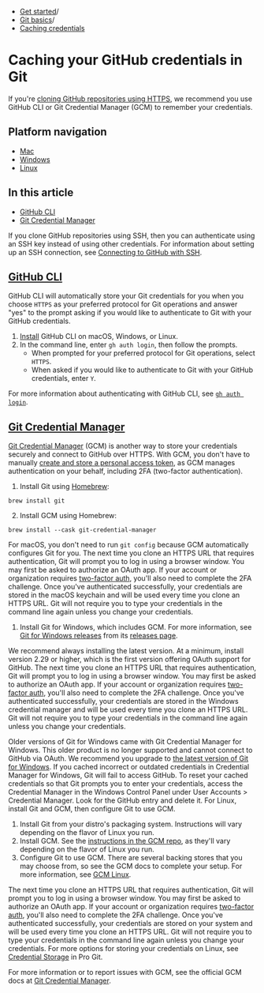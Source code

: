   * [Get started](https://docs.github.com/en/get-started "Get started")/
  * [Git basics](https://docs.github.com/en/get-started/git-basics "Git basics")/
  * [Caching credentials](https://docs.github.com/en/get-started/git-basics/caching-your-github-credentials-in-git "Caching credentials")


# Caching your GitHub credentials in Git
If you're [cloning GitHub repositories using HTTPS](https://docs.github.com/en/github/getting-started-with-github/about-remote-repositories), we recommend you use GitHub CLI or Git Credential Manager (GCM) to remember your credentials.
## Platform navigation
  * [Mac](https://docs.github.com/en/get-started/git-basics/caching-your-github-credentials-in-git?platform=mac)
  * [Windows](https://docs.github.com/en/get-started/git-basics/caching-your-github-credentials-in-git?platform=windows)
  * [Linux](https://docs.github.com/en/get-started/git-basics/caching-your-github-credentials-in-git?platform=linux)


## In this article
  * [GitHub CLI](https://docs.github.com/en/get-started/git-basics/caching-your-github-credentials-in-git#github-cli)
  * [Git Credential Manager](https://docs.github.com/en/get-started/git-basics/caching-your-github-credentials-in-git#git-credential-manager)


If you clone GitHub repositories using SSH, then you can authenticate using an SSH key instead of using other credentials. For information about setting up an SSH connection, see [Connecting to GitHub with SSH](https://docs.github.com/en/authentication/connecting-to-github-with-ssh).
## [GitHub CLI](https://docs.github.com/en/get-started/git-basics/caching-your-github-credentials-in-git#github-cli)
GitHub CLI will automatically store your Git credentials for you when you choose `HTTPS` as your preferred protocol for Git operations and answer "yes" to the prompt asking if you would like to authenticate to Git with your GitHub credentials.
  1. [Install](https://github.com/cli/cli#installation) GitHub CLI on macOS, Windows, or Linux.
  2. In the command line, enter `gh auth login`, then follow the prompts. 
     * When prompted for your preferred protocol for Git operations, select `HTTPS`.
     * When asked if you would like to authenticate to Git with your GitHub credentials, enter `Y`.


For more information about authenticating with GitHub CLI, see [`gh auth login`](https://cli.github.com/manual/gh_auth_login).
## [Git Credential Manager](https://docs.github.com/en/get-started/git-basics/caching-your-github-credentials-in-git#git-credential-manager)
[Git Credential Manager](https://github.com/GitCredentialManager/git-credential-manager) (GCM) is another way to store your credentials securely and connect to GitHub over HTTPS. With GCM, you don't have to manually [create and store a personal access token](https://docs.github.com/en/authentication/keeping-your-account-and-data-secure/managing-your-personal-access-tokens), as GCM manages authentication on your behalf, including 2FA (two-factor authentication).
  1. Install Git using [Homebrew](https://brew.sh/):
```
brew install git

```

  2. Install GCM using Homebrew:
```
brew install --cask git-credential-manager

```



For macOS, you don't need to run `git config` because GCM automatically configures Git for you.
The next time you clone an HTTPS URL that requires authentication, Git will prompt you to log in using a browser window. You may first be asked to authorize an OAuth app. If your account or organization requires [two-factor auth](https://docs.github.com/en/authentication/securing-your-account-with-two-factor-authentication-2fa), you'll also need to complete the 2FA challenge.
Once you've authenticated successfully, your credentials are stored in the macOS keychain and will be used every time you clone an HTTPS URL. Git will not require you to type your credentials in the command line again unless you change your credentials.
  1. Install Git for Windows, which includes GCM. For more information, see [Git for Windows releases](https://github.com/git-for-windows/git/releases/latest) from its [releases page](https://github.com/git-for-windows/git/releases/latest).


We recommend always installing the latest version. At a minimum, install version 2.29 or higher, which is the first version offering OAuth support for GitHub.
The next time you clone an HTTPS URL that requires authentication, Git will prompt you to log in using a browser window. You may first be asked to authorize an OAuth app. If your account or organization requires [two-factor auth](https://docs.github.com/en/authentication/securing-your-account-with-two-factor-authentication-2fa), you'll also need to complete the 2FA challenge.
Once you've authenticated successfully, your credentials are stored in the Windows credential manager and will be used every time you clone an HTTPS URL. Git will not require you to type your credentials in the command line again unless you change your credentials.
  

Older versions of Git for Windows came with Git Credential Manager for Windows. This older product is no longer supported and cannot connect to GitHub via OAuth. We recommend you upgrade to [the latest version of Git for Windows](https://github.com/git-for-windows/git/releases/latest).
If you cached incorrect or outdated credentials in Credential Manager for Windows, Git will fail to access GitHub. To reset your cached credentials so that Git prompts you to enter your credentials, access the Credential Manager in the Windows Control Panel under User Accounts > Credential Manager. Look for the GitHub entry and delete it.
For Linux, install Git and GCM, then configure Git to use GCM.
  1. Install Git from your distro's packaging system. Instructions will vary depending on the flavor of Linux you run.
  2. Install GCM. See the [instructions in the GCM repo](https://github.com/git-ecosystem/git-credential-manager/blob/release/docs/install.md), as they'll vary depending on the flavor of Linux you run.
  3. Configure Git to use GCM. There are several backing stores that you may choose from, so see the GCM docs to complete your setup. For more information, see [GCM Linux](https://aka.ms/gcmcore-linuxcredstores).


The next time you clone an HTTPS URL that requires authentication, Git will prompt you to log in using a browser window. You may first be asked to authorize an OAuth app. If your account or organization requires [two-factor auth](https://docs.github.com/en/authentication/securing-your-account-with-two-factor-authentication-2fa), you'll also need to complete the 2FA challenge.
Once you've authenticated successfully, your credentials are stored on your system and will be used every time you clone an HTTPS URL. Git will not require you to type your credentials in the command line again unless you change your credentials.
For more options for storing your credentials on Linux, see [Credential Storage](https://git-scm.com/book/en/v2/Git-Tools-Credential-Storage) in Pro Git.
  

For more information or to report issues with GCM, see the official GCM docs at [Git Credential Manager](https://github.com/GitCredentialManager/git-credential-manager).
